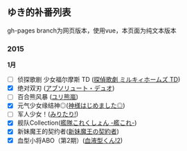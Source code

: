 ## ゆき的补番列表 ##

gh-pages branch为网页版本，使用vue，本页面为纯文本版本

### 2015 ###
**1月**
- [ ] 侦探歌剧 少女福尔摩斯 TD ([探偵歌劇 ミルキィホームズ TD](http://bangumi.tv/subject/113631))
- [x] 绝对双刃 ([アブソリュート・デュオ](http://bangumi.tv/subject/108757))
- [ ] 百合熊风暴 ([ユリ熊嵐](http://bangumi.tv/subject/59825))
- [x] 元气少女缘结神◎([神様はじめました◎](http://bangumi.tv/subject/109724))
- [ ] 军人少女！([みりたり!](http://bangumi.tv/subject/109356))
- [x] 舰队Collection([艦隊これくしょん -艦これ-](http://bangumi.tv/subject/84386))
- [x] 新妹魔王的契约者([新妹魔王の契約者](http://bangumi.tv/subject/100205))
- [x] 血型小将ABO（第2期）([血液型くん!2](http://bangumi.tv/subject/116651))
